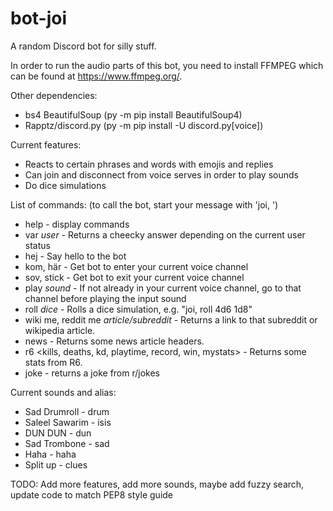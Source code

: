 # bot-joi
A random Discord bot for silly stuff.

In order to run the audio parts of this bot, you need to install FFMPEG which can be found at https://www.ffmpeg.org/. 

Other dependencies:
- bs4 BeautifulSoup (py -m pip install BeautifulSoup4)
- Rapptz/discord.py (py -m pip install -U discord.py[voice])

Current features:  
- Reacts to certain phrases and words with emojis and replies
- Can join and disconnect from voice serves in order to play sounds
- Do dice simulations

List of commands: (to call the bot, start your message with 'joi, ')
- help - display commands
- var *user* - Returns a cheecky answer depending on the current user status
- hej - Say hello to the bot
- kom, här - Get bot to enter your current voice channel
- sov, stick - Get bot to exit your current voice channel
- play *sound* - If not already in your current voice channel, go to that channel before playing the input sound
- roll *dice* - Rolls a dice simulation, e.g. "joi, roll 4d6 1d8"
- wiki me, reddit me *article/subreddit* - Returns a link to that subreddit or wikipedia article. 
- news - Returns some news article headers.
- r6 <kills, deaths, kd, playtime, record, win, mystats>  - Returns some stats from R6.
- joke - returns a joke from r/jokes

Current sounds and alias: 
- Sad Drumroll - drum
- Saleel Sawarim - isis
- DUN DUN - dun
- Sad Trombone - sad
- Haha - haha
- Split up - clues

TODO: Add more features, add more sounds, maybe add fuzzy search, update code to match PEP8 style guide
